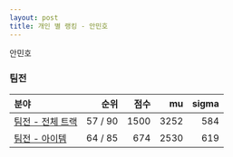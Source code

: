 ```yaml
---
layout: post
title: 개인 별 랭킹 - 안민호
---
```


안민호


### 팀전

| 분야 | 순위 | 점수 | mu | sigma |
|:---|---:|---:|---:|---:|
| [팀전 - 전체 트랙](../team-full) | 57 / 90 | 1500 | 3252 | 584 |
| [팀전 - 아이템](../team-item) | 64 / 85 | 674 | 2530 | 619 |
